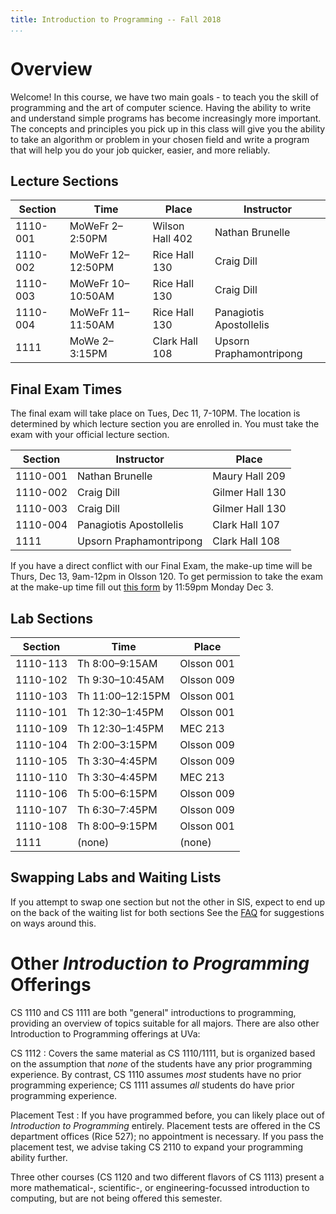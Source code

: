 ```yaml
---
title: Introduction to Programming -- Fall 2018
...
```


# Overview

Welcome! In this course, we have two main goals - to teach you the skill of programming and the art of computer science. Having the ability to write and understand simple programs has become increasingly more important. The concepts and principles you pick up in this class will give you the ability to take an algorithm or problem in your chosen field and write a program that will help you do your job quicker, easier, and more reliably.

## Lecture Sections

Section |Time             |Place                 |Instructor
--------|-----------------|----------------------|-----------------------
1110-001|MoWeFr 2–2:50PM  |Wilson Hall 402       |Nathan Brunelle
1110-002|MoWeFr 12–12:50PM|Rice Hall 130         |Craig Dill
1110-003|MoWeFr 10–10:50AM|Rice Hall 130         |Craig Dill
1110-004|MoWeFr 11–11:50AM|Rice Hall 130	 |Panagiotis Apostollelis
1111    |MoWe 2–3:15PM    |Clark Hall 108        |Upsorn Praphamontripong

## Final Exam Times

The final exam will take place on Tues, Dec 11, 7-10PM. The location is determined by which lecture section you are enrolled in. You must take the exam with your official lecture section.

Section |Instructor            |Place
--------|----------------------|-----------------------
1110-001|Nathan Brunelle       |Maury Hall 209
1110-002|Craig Dill            |Gilmer Hall 130
1110-003|Craig Dill            |Gilmer Hall 130
1110-004|Panagiotis Apostollelis|Clark Hall 107
1111    |Upsorn Praphamontripong|Clark Hall 108

If you have a direct conflict with our Final Exam, the make-up time will be Thurs, Dec 13, 9am-12pm in Olsson 120. To get permission to take the exam at the make-up time fill out [this form](https://goo.gl/forms/J5NYLQX1DghwDu5J3) by 11:59pm Monday Dec 3.

## Lab Sections

|Section |Time            |Place       |
|----------|-----------------|-------------|
|1110-113|Th 8:00–9:15AM  |Olsson 001  |
|1110-102|Th 9:30–10:45AM |Olsson 009  |
|1110-103|Th 11:00–12:15PM|Olsson 001  |
|1110-101|Th 12:30–1:45PM |Olsson 001  |
|1110-109|Th 12:30–1:45PM |MEC 213     |
|1110-104|Th 2:00–3:15PM  |Olsson 009  |
|1110-105|Th 3:30–4:45PM  |Olsson 009  |
|1110-110|Th 3:30–4:45PM  |MEC 213     |
|1110-106|Th 5:00–6:15PM  |Olsson 009  |
|1110-107|Th 6:30–7:45PM  |Olsson 009  |
|1110-108|Th 8:00–9:15PM  |Olsson 001  |
|1111    |(none)          |(none)      |

## Swapping Labs and Waiting Lists

If you attempt to swap one section but not the other in SIS, expect to end up on the back of the waiting list for both sections
See the [FAQ](faq.html) for suggestions on ways around this.

# Other *Introduction to Programming* Offerings

<!-- reorganize -->

CS 1110 and CS 1111 are both "general" introductions to programming, providing an overview of topics suitable for all majors.
There are also other Introduction to Programming offerings at UVa:

CS 1112
:   Covers the same material as CS 1110/1111,
    but is organized based on the assumption that *none* of the students have any prior programming experience.
    By contrast, CS 1110 assumes *most* students have no prior programming experience;
    CS 1111 assumes *all* students do have prior programming experience.

Placement Test
:   If you have programmed before, you can likely place out of *Introduction to Programming* entirely.
    Placement tests are offered in the CS department offices (Rice 527); no appointment is necessary.
    If you pass the placement test, we advise taking CS 2110 to expand your programming ability further.

Three other courses (CS 1120 and two different flavors of CS 1113) present a more mathematical-, scientific-, or engineering-focussed introduction to computing, but are not being offered this semester.
